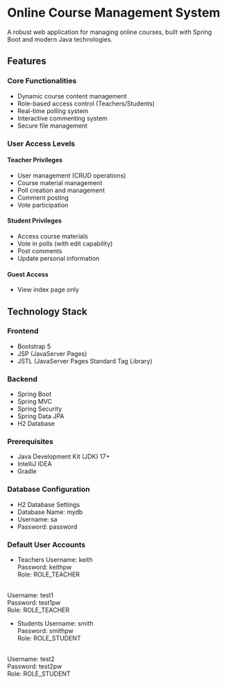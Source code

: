 # Online Course Management System

A robust web application for managing online courses, built with Spring Boot and modern Java technologies.

## Features

### Core Functionalities
- Dynamic course content management
- Role-based access control (Teachers/Students)
- Real-time polling system
- Interactive commenting system
- Secure file management

### User Access Levels

#### Teacher Privileges
- User management (CRUD operations)
- Course material management
- Poll creation and management 
- Comment posting
- Vote participation

#### Student Privileges
- Access course materials
- Vote in polls (with edit capability)
- Post comments
- Update personal information

#### Guest Access
- View index page only

## Technology Stack

### Frontend
- Bootstrap 5
- JSP (JavaServer Pages)
- JSTL (JavaServer Pages Standard Tag Library)

### Backend
- Spring Boot
- Spring MVC
- Spring Security
- Spring Data JPA
- H2 Database


### Prerequisites
- Java Development Kit (JDK) 17+
- IntelliJ IDEA
- Gradle

### Database Configuration
- H2 Database Settings
- Database Name: mydb
- Username: sa
- Password: password


### Default User Accounts
- Teachers
Username: keith</br>
Password: keithpw</br>
Role: ROLE_TEACHER
</br>
Username: test1</br>
Password: test1pw</br>
Role: ROLE_TEACHER


- Students
Username: smith</br>
Password: smithpw</br>
Role: ROLE_STUDENT
</br>
Username: test2</br>
Password: test2pw</br>
Role: ROLE_STUDENT
